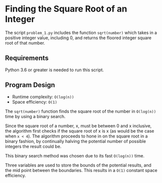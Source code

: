 # Finding the Square Root of an Integer

The script `problem_1.py` includes the function `sqrt(number)` which takes in a 
positive integer value, including 0, and returns the floored integer square 
root of that number.

## Requirements

Python 3.6 or greater is needed to run this script.

## Program Design

- Runtime complexity: `O(log(n))`
- Space efficiency: `O(1)`

The `sqrt(number)` function finds the square root of the number in `O(log(n))` 
time by using a binary search.

Since the square root of a number, x,  must be between 0 and x inclusive, the 
algorithm first checks if the square root of x is x (as would be the case when 
`x < 4`). The algorithm proceeds to hone in on the square root in a binary 
fashion, by continually halving the potential number of possible integers the 
result could be.

This binary search method was chosen due to its fast `O(log(n))` time.

Three variables are used to store the bounds of the potential results, and 
the mid point between the boundaries. This results in a `O(1)` constant space 
efficiency.
